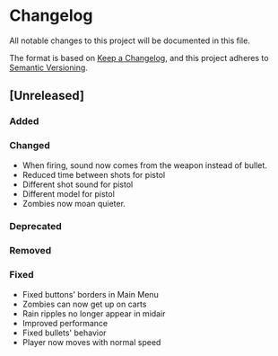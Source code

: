 # Changelog
All notable changes to this project will be documented in this file.

The format is based on [Keep a Changelog](https://keepachangelog.com/en/1.0.0/),
and this project adheres to [Semantic Versioning](https://semver.org/spec/v2.0.0.html).

## [Unreleased]
### Added

### Changed
- When firing, sound now comes from the weapon instead of bullet.
- Reduced time between shots for pistol
- Different shot sound for pistol
- Different model for pistol
- Zombies now moan quieter.
### Deprecated

### Removed

### Fixed
- Fixed buttons' borders in Main Menu
- Zombies can now get up on carts
- Rain ripples no longer appear in midair
- Improved performance
- Fixed bullets' behavior
- Player now moves with normal speed
